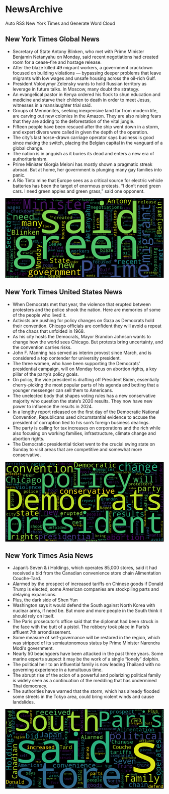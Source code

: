 # NewsArchive
Auto RSS New York Times and Generate Word Cloud

## New York Times Global News
* Secretary of State Antony Blinken, who met with Prime Minister Benjamin Netanyahu on Monday, said recent negotiations had created room for a cease-fire and hostage release.
* After the blaze killed 49 migrant workers, a government crackdown focused on building violations — bypassing deeper problems that leave migrants with low wages and unsafe housing across the oil-rich Gulf.
* President Volodymyr Zelensky wants to hold Russian territory as leverage in future talks. In Moscow, many doubt the strategy.
* An evangelical pastor in Kenya ordered his flock to shun education and medicine and starve their children to death in order to meet Jesus, witnesses in a manslaughter trial said.
* Groups of Mennonites, seeking inexpensive land far from modern life, are carving out new colonies in the Amazon. They are also raising fears that they are adding to the deforestation of the vital jungle.
* Fifteen people have been rescued after the ship went down in a storm, and expert divers were called in given the depth of the operation.
* The city’s last horse-drawn carriage operator says business is good since making the switch, placing the Belgian capital in the vanguard of a global change.
* The nation is in anguish as it buries its dead and enters a new era of authoritarianism.
* Prime Minister Giorgia Meloni has mostly shown a pragmatic streak abroad. But at home, her government is plunging many gay families into panic.
* A Rio Tinto mine that Europe sees as a critical source for electric vehicle batteries has been the target of enormous protests. “I don’t need green cars. I need green apples and green grass,” said one opponent.

![Global](./global.png)
## New York Times United States News
* When Democrats met that year, the violence that erupted between protesters and the police shook the nation. Here are memories of some of the people who lived it.
* Activists are pushing for policy changes on Gaza as Democrats hold their convention. Chicago officials are confident they will avoid a repeat of the chaos that unfolded in 1968.
* As his city hosts the Democrats, Mayor Brandon Johnson wants to change how the world sees Chicago. But protests bring uncertainty, and the convention carries risks.
* John F. Manning has served as interim provost since March, and is considered a top contender for university president.
* The three women, who have been supporting the Democrats’ presidential campaign, will on Monday focus on abortion rights, a key pillar of the party’s policy goals.
* On policy, the vice president is drafting off President Biden, essentially cherry-picking the most popular parts of his agenda and betting that a younger messenger can sell them to Americans.
* The unelected body that shapes voting rules has a new conservative majority who question the state’s 2020 results. They now have new power to influence the results in 2024.
* In a lengthy report released on the first day of the Democratic National Convention, Republicans used circumstantial evidence to accuse the president of corruption tied to his son’s foreign business dealings.
* The party is calling for tax increases on corporations and the rich while also focusing on working families, infrastructure, climate change and abortion rights.
* The Democratic presidential ticket went to the crucial swing state on Sunday to visit areas that are competitive and somewhat more conservative.

![US](./usnews.png)
## New York Times Asia News
* Japan’s Seven & i Holdings, which operates 85,000 stores, said it had received a bid from the Canadian convenience store chain Alimentation Couche-Tard.
* Alarmed by the prospect of increased tariffs on Chinese goods if Donald Trump is elected, some American companies are stockpiling parts and delaying expansions.
* Plus, the dark side of Shen Yun
* Washington says it would defend the South against North Korea with nuclear arms, if need be. But more and more people in the South think it should rely on itself.
* The Paris prosecutor’s office said that the diplomat had been struck in the face with the butt of a pistol. The robbery took place in Paris’s affluent 7th arrondissement.
* Some measure of self-governance will be restored in the region, which was stripped of its semiautonomous status by Prime Minister Narendra Modi’s government.
* Nearly 50 beachgoers have been attacked in the past three years. Some marine experts suspect it may be the work of a single “lonely” dolphin.
* The political heir to an influential family is now leading Thailand with no governing experience in a tumultuous time.
* The abrupt rise of the scion of a powerful and polarizing political family is widely seen as a continuation of the meddling that has undermined Thai democracy.
* The authorities have warned that the storm, which has already flooded some streets in the Tokyo area, could bring violent winds and cause landslides.

![Asian](./asian.png)
